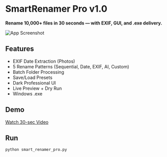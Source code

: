 # SmartRenamer Pro v1.0

**Rename 10,000+ files in 30 seconds — with EXIF, GUI, and .exe delivery.**

![App Screenshot](demo/screenshot.png)

## Features
- EXIF Date Extraction (Photos)
- 5 Rename Patterns (Sequential, Date, EXIF, AI, Custom)
- Batch Folder Processing
- Save/Load Presets
- Dark Professional UI
- Live Preview + Dry Run
- Windows .exe

## Demo
[Watch 30-sec Video](demo/demo.mp4)

## Run
```bash
python smart_renamer_pro.py

